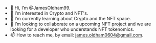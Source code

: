 - 👋 Hi, I’m @JamesOldham99.
- 👀 I’m interested in Crypto and NFT's.
- 🌱 I’m currently learning about Crypto and the NFT space.
- 💞️ I’m looking to collaborate on a upcoming NFT project and we are looking for a developer who understands NFT tokenomics.
- 📫 How to reach me, by email: james.oldham0604@gmail.com.

<!---
JamesOldham99/JamesOldham99 is a ✨ special ✨ repository because its `README.md` (this file) appears on your GitHub profile.
You can click the Preview link to take a look at your changes.
--->
